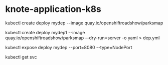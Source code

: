 # knote-application-k8s

 kubectl create deploy mydep --image quay.io/openshiftroadshow/parksmap 
    
kubectl create deploy mydep1 --image quay.io/openshiftroadshow/parksmap  --dry-run=server -o yaml > dep.yml 
    
 kubectl expose deploy mydep --port=8080 --type=NodePort 
    
 kubectl get svc
 
 
